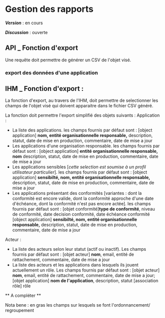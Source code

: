 # Gestion des rapports

_**Version**_ : en cours

_**Discussion**_ : ouverte


## API _ Fonction d'export
Une requête doit permettre de générer un CSV de l'objet visé.

### export des données d'une application


## IHM _ Fonction d'export :
La fonction d'export, au travers de l'IHM, doit permettre de selectionner les champs de l'objet visé qui doivent apparaitre dans le fichier CSV généré.

La fonction doit permettre l'export simplifié des objets suivants :
Application : 
- La liste des applications. les champs fournis par défaut sont : [object application] **nom, entité organisationnelle responsable,** description, statut, date de mise en production, commentaire, date de mise a jour
- Les applications d'une organisation responsable. les champs fournis par défaut sont : [object application] **entité organisationnelle responsable, nom** description, statut, date de mise en production, commentaire, date de mise a jour
- Les applications sensibles [*cette selection est soumise à un profil utilisateur particulier*]. les champs fournis par défaut sont : [object application] **sensibilté, nom, entité organisationnelle responsable,** description, statut, date de mise en production, commentaire, date de mise a jour
- Les applications présentant des conformités [variantes : dont la conformité est encore valide, dont la conformité approche d'une date d'échéance, dont la conformité n'est pas encore actée]. les champs fournis par défaut sont : [objet conformité]**type de conformité**, niveau de conformité, date decision conformité, date échéance conformité [object application] **sensibilté, nom, entité organisationnelle responsable,** description, statut, date de mise en production, commentaire, date de mise a jour


Acteur : 
- La liste des acteurs selon leur statut (actif ou inactif). Les champs fournis par défaut sont : [objet acteur] **nom**, email, entité de rattachement, commentaire, date de mise a jour
- La liste des acteurs et les applications dans lesquels ils jouent actuellement un rôle. Les champs fournis par défaut sont : [objet acteur] **nom**, email, entité de rattachement, commentaire, date de mise a jour; [objet application] **nom de l'application**, description, statut [association rôle]  rôle  


** A compléter ** 

Nota bene : en gras les champs sur lesquels se font l'ordonnancement/ regroupement
